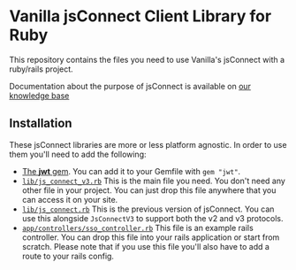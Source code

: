 # Vanilla jsConnect Client Library for Ruby #

This repository contains the files you need to use Vanilla's jsConnect with a ruby/rails project.

Documentation about the purpose of jsConnect is available on [our knowledge base](https://success.vanillaforums.com/kb/articles/206-upgrading-jsconnect-to-version-3)

## Installation

These jsConnect libraries are more or less platform agnostic. In order to use them you'll need to add the following:

* [The **jwt** gem](https://rubygems.org/gems/jwt). You can add it to your Gemfile with `gem "jwt"`.
* [`lib/js_connect_v3.rb`](https://github.com/vanillaforums/jsConnectRuby/blob/master/lib/js_connect_v3.rb)
  This is the main file you need. You don't need any other file in your project. You can just drop this file anywhere that you can access it on your site.
* [`lib/js_connect.rb`](https://github.com/vanillaforums/jsConnectRuby/blob/master/lib/js_connect.rb)
  This is the previous version of jsConnect. You can use this alongside `JsConnectV3` to support both the v2 and v3 protocols.
* [`app/controllers/sso_controller.rb`](https://github.com/vanillaforums/jsConnectRuby/blob/master/app/controllers/sso_controller.rb)
  This file is an example rails controller. You can drop this file into your rails application or start from scratch.
  Please note that if you use this file you'll also have to add a route to your rails config.
